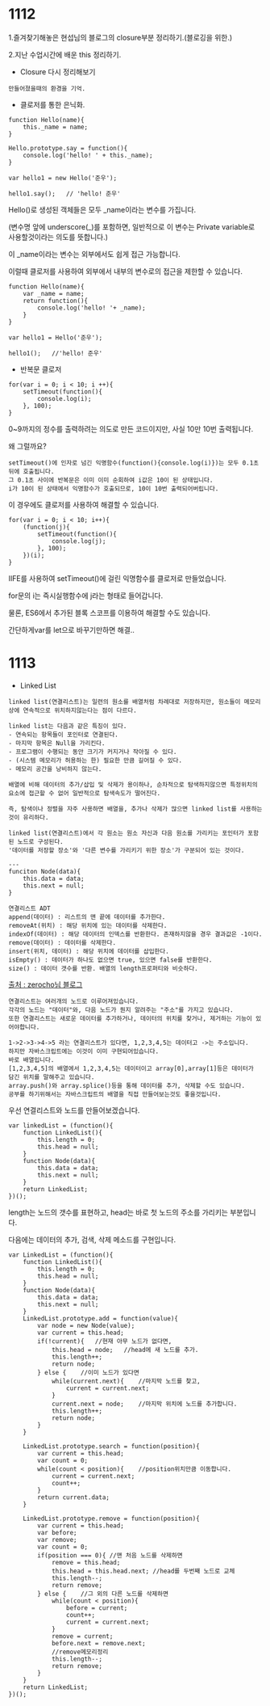 <h1>
    1112
</h1>

1.즐겨찾기해놓은 현섭님의 블로그의 closure부분 정리하기.(블로깅을 위한.)

2.지난 수업시간에 배운 this 정리하기.



- Closure 다시 정리해보기

```
만들어졌을때의 환경을 기억.
```



- 클로저를 통한 은닉화.

```
function Hello(name){
    this._name = name;
}

Hello.prototype.say = function(){
    console.log('hello! ' + this._name);
}

var hello1 = new Hello('준우');

hello1.say();	// 'hello! 준우'
```

Hello()로 생성된 객체들은 모두 _name이라는 변수를 가집니다.

(변수명 앞에 underscore(_)를 포함하면, 일반적으로 이 변수는 Private variable로 사용할것이라는 의도를 뜻합니다.)

이 _name이라는 변수는 외부에서도 쉽게 접근 가능합니다.



이럴때 클로저를 사용하여 외부에서 내부의 변수로의 접근을 제한할 수 있습니다.

```
function Hello(name){
    var _name = name;
    return function(){
        console.log('hello! '+ _name);
    }
}

var hello1 = Hello('준우');

hello1();	//'hello! 준우'
```





- 반복문 클로저

```
for(var i = 0; i < 10; i ++){
    setTimeout(function(){
        console.log(i);
    }, 100);
}
```

0~9까지의 정수를 출력하려는 의도로 만든 코드이지만, 사실 10만 10번 출력됩니다.

왜 그럴까요?

```
setTimeout()에 인자로 넘긴 익명함수(function(){console.log(i)})는 모두 0.1초 뒤에 호출됩니다.
그 0.1초 사이에 반복문은 이미 이미 순회하여 i값은 10이 된 상태입니다.
i가 10이 된 상태에서 익명함수가 호출되므로, 10이 10번 출력되어버립니다.
```

이 경우에도 클로저를 사용하여 해결할 수 있습니다.

```
for(var i = 0; i < 10; i++){
    (function(j){
        setTimeout(function(){
            console.log(j);
        }, 100);
    })(i);
}
```

IIFE를 사용하여 setTimeout()에 걸린 익명함수를 클로저로 만들었습니다.

for문의 i는 즉시실행함수에 j라는 형태로 들어갑니다.



물론, ES6에서 추가된 블록 스코프를 이용하여 해결할 수도 있습니다.

간단하게var를 let으로 바꾸기만하면 해결..





<h1>
    1113
</h1>

- Linked List

```
linked list(연결리스트)는 일련의 원소를 배열처럼 차례대로 저장하지만, 원소들이 메모리상에 연속적으로 위치하지않는다는 점이 다르다.

linked list는 다음과 같은 특징이 있다.
- 연속되는 항목들이 포인터로 연결된다.
- 마지막 항목은 Null을 가리킨다.
- 프로그램이 수행되는 동안 크기가 커지거나 작아질 수 있다.
- (시스템 메모리가 허용하는 한) 필요한 만큼 길어질 수 있다.
- 메모리 공간을 낭비하지 않는다.

배열에 비해 데이터의 추가/삽입 및 삭제가 용이하나, 순차적으로 탐색하지않으면 특정위치의 요소에 접근할 수 없어 일반적으로 탐색속도가 떨어진다.

즉, 탐색이나 정렬을 자주 사용하면 배열을, 추가나 삭제가 많으면 linked list를 사용하는 것이 유리하다.
```

```
linked list(연결리스트)에서 각 원소는 원소 자신과 다음 원소를 가리키는 포인터가 포함된 노드로 구성된다.
'데이터를 저장할 장소'와 '다른 변수를 가리키기 위한 장소'가 구분되어 있는 것이다.

---
funciton Node(data){
    this.data = data;
    this.next = null;
}
```

```
연결리스트 ADT
append(데이터) : 리스트의 맨 끝에 데이터를 추가한다.
removeAt(위치) : 해당 위치에 있는 데이터를 삭제한다.
indexOf(데이터) : 해당 데이터의 인덱스를 반환한다. 존재하지않을 경우 결과값은 -1이다.
remove(데이터) : 데이터를 삭제한다.
insert(위치, 데이터) : 해당 위치에 데이터를 삽입한다.
isEmpty() : 데이터가 하나도 없으면 true, 있으면 false를 반환한다.
size() : 데이터 갯수를 반환. 배열의 length프로퍼티와 비슷하다.
```



<a href = "https://www.zerocho.com/category/Algorithm/post/58008a628475ed00152d6c4d">출처 : zerocho님 블로그</a>

```
연결리스트는 여러개의 노드로 이루어져있습니다.
각각의 노드는 "데이터"와, 다음 노드가 뭔지 알려주는 "주소"를 가지고 있습니다.
또한 연결리스트는 새로운 데이터를 추가하거나, 데이터의 위치를 찾거나, 제거하는 기능이 있어야합니다.

1->2->3->4->5 라는 연결리스트가 있다면, 1,2,3,4,5는 데이터고 ->는 주소입니다.
하지만 자바스크립트에는 이것이 이미 구현되어있습니다.
바로 배열입니다.
[1,2,3,4,5]의 배열에서 1,2,3,4,5는 데이터이고 array[0],array[1]등은 데이터가 담긴 위치를 말해주고 있습니다.
array.push()와 array.splice()등을 통해 데이터를 추가, 삭제할 수도 있습니다.
공부를 하기위해서는 자바스크립트의 배열을 직접 만들어보는것도 좋을것입니다.
```

우선 연결리스트와 노드를 만들어보겠습니다.

```
var linkedList = (function(){
    function LinkedList(){
        this.length = 0;
        this.head = null;
    }
    function Node(data){
        this.data = data;
        this.next = null;
    }
    return LinkedList;
})();
```

length는 노드의 갯수를 표현하고, head는 바로 첫 노드의 주소를 가리키는 부분입니다.

다음에는 데이터의 추가, 검색, 삭제 메소드를 구현입니다.

```
var LinkedList = (function(){
    function LinkedList(){
        this.length = 0;
        this.head = null;
    }
    function Node(data){
        this.data = data;
        this.next = null;
    }
    LinkedList.prototype.add = function(value){
        var node = new Node(value);
        var current = this.head;
        if(!current){	//현재 아무 노드가 없다면,
            this.head = node;	//head에 새 노드를 추가.
            this.length++;
            return node;
        } else {	//이미 노드가 있다면
            while(current.next){	//마지막 노드를 찾고,
                current = current.next;
            }
            current.next = node;	//마지막 위치에 노드를 추가합니다.
            this.length++;
            return node;
        }
    }
    
    LinkedList.prototype.search = function(position){
        var current = this.head;
        var count = 0;
        while(count < position){	//position위치만큼 이동합니다.
            current = current.next;
            count++;
        }
        return current.data;
    }
    
    LinkedList.prototype.remove = function(position){
        var current = this.head;
        var before;
        var remove;
        var count = 0;
        if(position === 0){	//맨 처음 노드를 삭제하면
            remove = this.head;
            this.head = this.head.next;	//head를 두번째 노드로 교체
            this.length--;
            return remove;
        } else {	//그 외의 다른 노드를 삭제하면
            while(count < position){
                before = current;
                count++;
                current = current.next;
            }
            remove = current;
            before.next = remove.next;
            //remove메모리정리
            this.length--;
            return remove;
        }
    }
    return LinkedList;
})();
```

